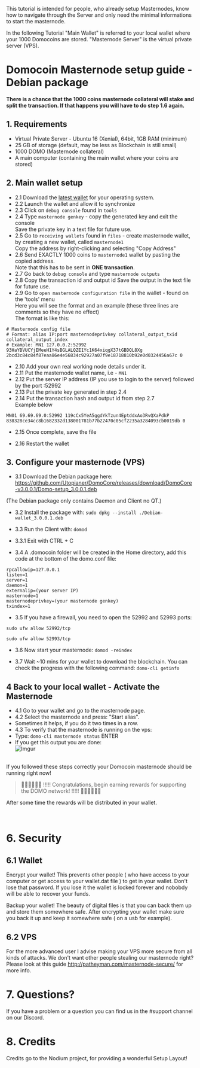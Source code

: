 This tutorial is intended for people, who already setup Masternodes, know how to navigate through the Server and only need the minimal informations to start the masternode.

In the following Tutorial "Main Wallet" is referred to your local wallet where your 1000 Domocoins are stored. "Masternode Server" is the virtual private server (VPS).

# Domocoin Masternode setup guide - Debian package

<b>There is a chance that the 1000 coins masternode collateral will stake and split the transaction. If that happens you will have to do step 1.6 again.</b>

## 1. Requirements
* Virtual Private Server - Ubuntu 16 (Xenial), 64bit, 1GB RAM (minimum) <br />
* 25 GB of storage (default, may be less as Blockchain is still small) <br />
* 1000 DOMO (Masternode collateral) <br />
* A main computer (containing the main wallet where your coins are stored)  <br />

## 2. Main wallet setup
* 2.1 Download the [latest wallet](https://github.com/Utopianer/DOMO-Project/releases) for your operating system.<br>
* 2.2 Launch the wallet and allow it to synchronize <br />
* 2.3 Click on `debug console` found in `tools`
* 2.4 Type `masternode genkey` - copy the generated key and exit the console<br />
Save the private key in a text file for future use.<br>
* 2.5 Go to `receiving wallets` found in `files` - create masternode wallet, by creating a new wallet, called `masternode1` <br />
Copy the address by right-clicking and selecting "Copy Address"<br>
* 2.6 Send EXACTLY 1000 coins to `masternode1` wallet by pasting the copied address.<br>
Note that this has to be sent in **ONE transaction**. <br />
* 2.7 Go back to `debug console` and type `masternode outputs` <br />
* 2.8 Copy the transaction id and output id
Save the output in the text file for future use.
* 2.9 Go to `open masternode configuration file` in the wallet - found on the 'tools' menu <br />
Here you will see the format and an example (these three lines are comments so they have no effect) <br />
The format is like this:

```
# Masternode config file
# Format: alias IP:port masternodeprivkey collateral_output_txid collateral_output_index
# Example: MN1 127.0.0.2:52992 93HaYBVUCYjEMeeH1Y4sBGLALQZE1Yc1K64xiqgX37tGBDQL8Xg 2bcd3c84c84f87eaa86e4e56834c92927a07f9e18718810b92e0d0324456a67c 0
```

* 2.10 Add your own real working node details under it. <br />
* 2.11 Put the masternode wallet name, i.e - `MN1` <br />
* 2.12 Put the server IP address (IP you use to login to the server) followed by the port :52992 <br />
* 2.13 Put the private key generated in step 2.4 <br />
* 2.14 Put the transaction hash and output id from step 2.7 <br />
Example below

```
MN01 69.69.69.0:52992 119cCx5YeA5ggdYkTzun4EptddxAo3RvQXaPdkP 838328ce34cc8b1682332d138001781b77b22470c05cf2235a3284093cb0019db 0
```

* 2.15 Once complete, save the file <br />

* 2.16 Restart the wallet<br>

## 3. Configure your masternode (VPS)
* 3.1 Download the Debian package here:
https://github.com/Utopianer/DomoCore/releases/download/DomoCore-v3.0.0.1/Domo-setup_3.0.0.1.deb

(The Debian package only contains Daemon and Client no QT.)

* 3.2 Install the package with:
`sudo dpkg --install ./Debian-wallet_3.0.0.1.deb`

* 3.3 Run the Client with:
`domod`

* 3.3.1 Exit with CTRL + C

* 3.4 A .domocoin folder will be created in the Home directory, add this code at the bottom of the domo.conf file:

```
rpcallowip=127.0.0.1
listen=1
server=1
daemon=1
externalip=(your server IP)
masternode=1
masternodeprivkey=(your masternode genkey)
txindex=1
```

* 3.5 If you have a firewall, you need to open the 52992 and 52993 ports:
```
sudo ufw allow 52992/tcp

sudo ufw allow 52993/tcp
```
* 3.6 Now start your masternode:
`domod -reindex`

* 3.7 Wait ~10 mins for your wallet to download the blockchain. You can check the progress with the following command:
`domo-cli getinfo`

## 4 Back to your local wallet - Activate the Masternode
* 4.1 Go to your wallet and go to the masternode page.<br>
* 4.2 Select the masternode and press: "Start alias".<br>
* Sometimes it helps, if you do it two times in a row.<br>
* 4.3 To verify that the masternode is running on the vps:
* Type: `domo-cli masternode status`  ENTER
* If you get this output you are done:<br>
![Imgur](https://i.imgur.com/tWVgO2O.png)

<br>
If you followed these steps correctly your Domocoin masternode should be running right now!<br>

> 🎉🎉🎉🎉🎉🎉 !!!!! Congratulations, begin earning rewards for supporting the DOMO network! !!!!! 🎉🎉🎉🎉🎉🎉<br>

After some time the rewards will be distributed in your wallet.

<br>

# 6. Security

## 6.1 Wallet

Encrypt your wallet! This prevents other people ( who have access to your computer or get access to your wallet.dat file ) to get in your wallet. Don't lose that password. If you lose it the wallet is locked forever and nobobdy will be able to recover your funds.

Backup your wallet! The beauty of digital files is that you can back them up and store them somewhere safe. After encrypting your wallet make sure you back it up and keep it somewhere safe ( on a usb for example).

## 6.2 VPS

For the more advanced user I advise making your VPS more secure from all kinds of attacks. We don't want other people stealing our masternode right?
Please look at this guide http://patheyman.com/masternode-secure/ for more info.

# 7. Questions?

If you have a problem or a question you can find us in the #support channel on our Discord.

# 8. Credits

Credits go to the Nodium project, for providing a wonderful Setup Layout!
